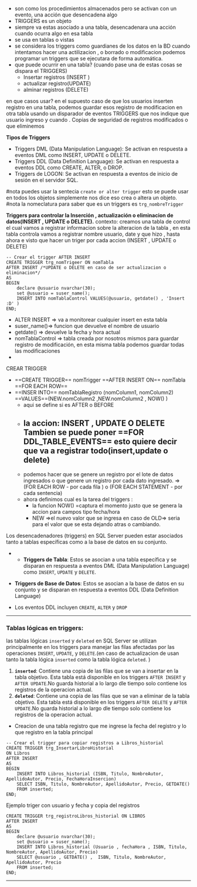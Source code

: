 
- son como los procedimientos almacenados pero se activan con un evento, una acción que desencadena algo 
- TRIGGERS es un objeto 
- siempre va estas asociado a una tabla, desencadenara una acción cuando ocurra algo en esa tabla 
- se usa en tablas o vistas
- se considera los triggers como guardianes de los datos en la BD cuando intentamos hacer una actilizacion , o borrado o modificacion podemos programar un triggers que se ejecutara de forma automática. 
- que puede ocurrir en una tabla? (cuando pase una de estas cosas se dispara el TRIGGERS)
	- Insertar registros (INSERT )
	- actualizar registro(UPDATE)
	- alminar registros (DELETE)
	
en que casos usar? 
en el supuesto caso de que los usuarios inserten registro en una tabla, podemos guardar esos registro de modificacion en otra tabla usando un disparador de eventos TRIGGERS que nos indique que usuario ingreso y cuando .
Copias de seguridad de registros modificados o que eliminemos 


**Tipos de Triggers**
- Triggers DML (Data Manipulation Language): Se activan en respuesta a eventos DML como INSERT, UPDATE o DELETE.
- Triggers DDL (Data Definition Language): Se activan en respuesta a eventos DDL como CREATE, ALTER, o DROP.
- Triggers de LOGON: Se activan en respuesta a eventos de inicio de sesión en el servidor SQL.


#nota puedes usar la sentecia `create or alter trigger` esto se puede usar en todos los objetos simplemente nos dice eso crea o altera un objeto.
#nota la nomeclatura para saber que es un triggers es `trg_nombreTrigger`


**Triggers para controlar la Inserción , actualización o eliminacion de datos(INSERT , UPDATE o DELETE).** 
contexto: creamos una tabla de control el cual vamos a registrar informacion sobre la alteracion de la tabla , en esta tabla controla vamos a registrar nombre usuario, date y que hizo , hasta ahora e visto que hacer un triger por cada accion (INSERT , UPDATE o DELETE)
```
-- Crear el trigger AFTER INSERT
CREATE TRIGGER trg_nomTrigeer ON nomTabla
AFTER INSERT /*UPDATE o DELETE en caso de ser actualizacion o eliminacion*/  
AS
BEGIN
	declare @usuario nvarchar(30);
	set @usuario = suser_name();
	INSERT INTO nomTablaControl VALUES(@usuario, getdate() , 'Insert :D' )
END;

```
- ALTER INSERT => va a monitorear cualquier insert en esta tabla  
- suser_name()=> funcion que devuelve el nombre de usuario 
- getdate() => devuelve la fecha y hora actual 
- nomTablaControl => tabla creada por nosotros mismos para guardar registro de modificación, en esta misma tabla podemos guardar todas las modificaciones 
- 


CREAR TRIGGER 
- ==CREATE TRIGGER== nomTrigger ==AFTER  INSERT ON== nomTabla ==FOR EACH ROW== 
- ==INSER INTO== nomTablaRegistro (nomColumn1, nomColumn2) ==VALUES==(NEW.nomColumn2 ,NEW.nomColumn2 , NOW() )
	- aqui se define si es AFTER o BEFORE 
	- la accion:  INSERT , UPDATE O DELETE  Tambien se puede poner ==FOR DDL_TABLE_EVENTS==  esto quiere decir que va a registrar todo(insert,update o delete)
		- 
	- podemos hacer que se genere un registro por el lote de datos ingresados o que genere un registro por cada dato ingresado. => (FOR EACH ROW - por cada fila ) o (FOR EACH STATEMENT - por cada sentencia)
	- ahora definimos cual es la tarea del triggers :
		- la funcion NOW() =captura el momento justo que se genera la accion para campos tipo fecha/hora
		- NEW =>el nuevo valor que se ingresa en caso de OLD=> seria para el valor que se esta dejando atras o cambiando. 
	


Los desencadenadores (triggers) en SQL Server pueden estar asociados tanto a tablas específicas como a la base de datos en su conjunto.
- - **Triggers de Tabla**: Estos se asocian a una tabla específica y se disparan en respuesta a eventos DML (Data Manipulation Language) como `INSERT`, `UPDATE` y `DELETE`.
    
- **Triggers de Base de Datos**: Estos se asocian a la base de datos en su conjunto y se disparan en respuesta a eventos DDL (Data Definition Language)  
- Los eventos DDL incluyen `CREATE`, `ALTER` y `DROP` 


-------------


### Tablas lógicas en triggers:
las tablas lógicas `inserted` y `deleted` en SQL Server se utilizan principalmente en los triggers para manejar las filas afectadas por las operaciones `INSERT`, `UPDATE`, y `DELETE`.(en caso de actualizacion de usan tanto la tabla lógica `inserted` como la tabla lógica `deleted`. )
1. **`inserted`**: Contiene una copia de las filas que se van a insertar en la tabla objetivo. Esta tabla está disponible en los triggers `AFTER INSERT` y `AFTER UPDATE`.No guarda historial a lo largo dle tiempo solo contiene los registros de la operacion actual. 
2. **`deleted`**: Contiene una copia de las filas que se van a eliminar de la tabla objetivo. Esta tabla está disponible en los triggers `AFTER DELETE` y `AFTER UPDATE`.No guarda historial a lo largo dle tiempo solo contiene los registros de la operacion actual. 

- Creacion de una tabla registro que me ingrese la fecha del registro y lo que registro en la tabla principal 

```
-- Crear el trigger para copiar registros a Libros_historial
CREATE TRIGGER trg_InsertarLibroHistorial
ON Libros
AFTER INSERT
AS
BEGIN
    INSERT INTO Libros_historial (ISBN, Titulo, NombreAutor, ApellidoAutor, Precio, FechaHoraInsercion)
    SELECT ISBN, Titulo, NombreAutor, ApellidoAutor, Precio, GETDATE()
    FROM inserted;
END;
```

Ejemplo triger con usuario y fecha y copia del registros
```
CREATE TRIGGER trg_registroLibros_historial ON LIBROS
AFTER INSERT
AS
BEGIN
	declare @usuario nvarchar(30);
	set @usuario = suser_name();
    INSERT INTO Libros_historial (Usuario , fechaHora , ISBN, Titulo, NombreAutor, ApellidoAutor, Precio)
    SELECT @usuario , GETDATE() ,  ISBN, Titulo, NombreAutor, ApellidoAutor, Precio
    FROM inserted;
END;
```

-----------
